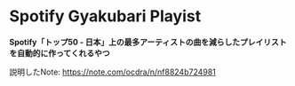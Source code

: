 # Spotify Gyakubari Playist

**Spotify「トップ50 - 日本」上の最多アーティストの曲を減らしたプレイリストを自動的に作ってくれるやつ**

説明したNote: https://note.com/ocdra/n/nf8824b724981
